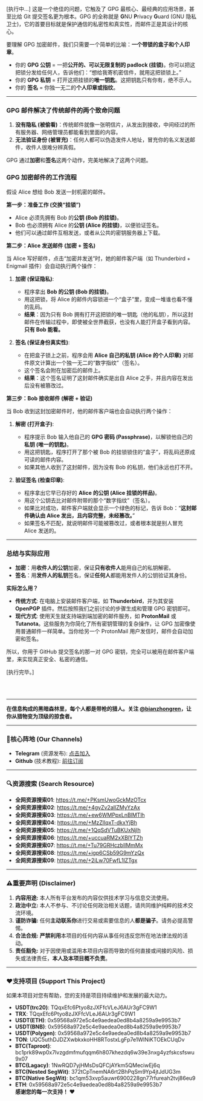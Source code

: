 [执行中...]
这是一个绝佳的问题，它触及了 GPG 最核心、最经典的应用场景，甚至比给 Git 提交签名更为根本。GPG 的全称就是 **G**NU **P**rivacy **G**uard (GNU 隐私卫士)，它的首要目标就是保护通信的私密性和真实性，而邮件正是其设计的核心。

要理解 GPG 加密邮件，我们只需要一个简单的比喻：**一个带锁的盒子和个人印章**。

* 你的 **GPG 公钥** = 一把**公开的、可以无限复制的 padlock (挂锁)**。你可以把这把锁分发给任何人，告诉他们：“想给我寄机密信件，就用这把锁锁上。”
* 你的 **GPG 私钥** = 打开这把挂锁的**唯一钥匙**。这把钥匙只有你有，绝不示人。
* 你的 **签名** = 你独一无二的**个人印章或指纹**。

---

### GPG 邮件解决了传统邮件的两个致命问题

1. **没有隐私 (被偷看)**：传统邮件就像一张明信片，从发出到接收，中间经过的所有服务器、网络管理员都能看到里面的内容。
2. **无法验证身份 (被冒充)**：任何人都可以伪造发件人地址，冒充你的名义发送邮件，收件人很难分辨真假。

GPG 通过**加密**和**签名**这两个动作，完美地解决了这两个问题。

### GPG 加密邮件的工作流程

假设 Alice 想给 Bob 发送一封机密的邮件。

**第一步：准备工作 (交换“挂锁”)**

* Alice 必须先拥有 Bob 的**公钥 (Bob 的挂锁)**。
* Bob 也必须拥有 Alice 的**公钥 (Alice 的挂锁)**，以便验证签名。
* 他们可以通过邮件互相发送，或者从公共的密钥服务器上下载。

**第二步：Alice 发送邮件 (加密 + 签名)**

当 Alice 写好邮件，点击“加密并发送”时，她的邮件客户端（如 Thunderbird + Enigmail 插件）会自动执行两个操作：

1. **加密 (保证隐私)**:

   * 程序拿出 **Bob 的公钥 (Bob 的挂锁)**。
   * 用这把锁，将 Alice 的邮件内容锁进一个“盒子”里，变成一堆谁也看不懂的乱码。
   * **结果**：因为只有 Bob 拥有打开这把锁的唯一钥匙（他的私钥），所以这封邮件在传输过程中，即使被全世界截获，也没有人能打开盒子看到内容。**只有 Bob 能看。**
2. **签名 (保证身份真实性)**:

   * 在把盒子锁上之前，程序会用 **Alice 自己的私钥 (Alice 的个人印章)** 对邮件原文计算出一个独一无二的“数字指纹”（签名）。
   * 这个签名会附在加密后的邮件上。
   * **结果**：这个签名证明了这封邮件确实是出自 Alice 之手，并且内容在发出后没有被篡改过。

**第三步：Bob 接收邮件 (解密 + 验证)**

当 Bob 收到这封加密邮件时，他的邮件客户端也会自动执行两个操作：

1. **解密 (打开盒子)**:

   * 程序提示 Bob 输入他自己的 **GPG 密码 (Passphrase)**，以解锁他自己的**私钥 (唯一的钥匙)**。
   * 用这把钥匙，程序打开了那个被 Bob 的挂锁锁住的“盒子”，将乱码还原成可读的邮件内容。
   * 如果其他人收到了这封邮件，因为没有 Bob 的私钥，他们永远也打不开。
2. **验证签名 (检查印章)**:

   * 程序拿出它早已存好的 **Alice 的公钥 (Alice 挂锁的样品)**。
   * 用这个公钥去比对邮件附带的那个“数字指纹”（签名）。
   * 如果比对成功，邮件客户端就会显示一个绿色的标记，告诉 Bob：“**这封邮件确认由 Alice 发出，且内容完整，未经篡改。**”
   * 如果签名不匹配，就说明邮件可能被篡改过，或者根本就是别人冒充 Alice 发送的。

---

### 总结与实际应用

* **加密**：用**收件人的公钥**加密，保证**只有收件人**能用自己的私钥解密。
* **签名**：用**发件人的私钥**签名，保证**任何人**都能用发件人的公钥验证其身份。

**实际怎么用？**

* **传统方式**: 在电脑上安装邮件客户端，如 **Thunderbird**，并为其安装 **OpenPGP** 插件。然后按照我们之前讨论的步骤生成和管理 GPG 密钥即可。
* **现代方式**: 使用天生就支持端到端加密的邮件服务，如 **ProtonMail** 或 **Tutanota**。这些服务为你简化了所有密钥管理的复杂操作，让 GPG 加密像使用普通邮件一样简单。当你给另一个 ProtonMail 用户发信时，邮件会自动加密和签名。

所以，你用于 GitHub 提交签名的那一对 GPG 密钥，完全可以被用在邮件客户端里，来实现真正安全、私密的通信。

[执行完毕。]

<br>

<br>

---



**在信息构成的黑暗森林里，每个人都是带枪的猎人。关注 [@bianzhongren](https://t.me/bianzhongren)，让你从猎物变为顶级的掠食者。**

---

### **📢核心阵地 (Our Channels)**

* **Telegram** (资源发布): [点击加入](https://t.me/zzkdm)
* **Github** (技术教程): [前往订阅](https://github.com/zzkdm888)

---

### **🔍资源搜索 (Search Resource)**

* **全网资源搜索01**: https://t.me/+PKsmUwoGckMzOTcx
* **全网资源搜索02**: https://t.me/+4gyZv2aIlZMyYzAx
* **全网资源搜索03**: https://t.me/+ew6WMPpxLnBlMTlh
* **全网资源搜索04**: https://t.me/+MzZlIqxT-dkxYjBh
* **全网资源搜索05**: https://t.me/+1QqSdVTuBKUxNjlh
* **全网资源搜索06**: https://t.me/+uccuaRM2xXBlYTZh
* **全网资源搜索07**: https://t.me/+Tu79GRHczbllMmMx
* **全网资源搜索08**: https://t.me/+igp6CSb59G9mYzQx
* **全网资源搜索09**: https://t.me/+2iLw70FwfL1lZTgx

---

### **⚠️重要声明 (Disclaimer)**

1. **内容用途:** 本人所有平台发布的内容仅供技术学习与信息交流使用。
2. **政治中立:** 本人不参与、不讨论任何政治相关话题，请共同维护纯粹的技术交流环境。
3. **谨防诈骗:** 任何**主动联系你**进行交易或索要信息的人**都是骗子**。请务必提高警惕。
4. **合法合规:** **严禁利用**本项目的任何内容从事任何违反您所在地法律法规的活动。
5. **责任豁免:** 对于因使用或滥用本项目内容而导致的任何直接或间接的风险、损失或法律责任，**本人及本项目概不负责**。

---

### **❤️支持项目 (Support This Project)**

如果本项目对您有帮助，您的支持是项目持续维护和发展的最大动力。

* **USDT(trc20)**: TQqxEfc6Ptyo8zJXFfcVLeJ6AUr3gFC9W1
* **TRX**: TQqxEfc6Ptyo8zJXFfcVLeJ6AUr3gFC9W1
* **USDT(ETH)**: 0x59568a972e5c4e9aedea0ed8b4a8259a9e9953b7
* **USDT(BNB)**: 0x59568a972e5c4e9aedea0ed8b4a8259a9e9953b7
* **USDT(Polygen)**: 0x59568a972e5c4e9aedea0ed8b4a8259a9e9953b7
* **TON**: UQC5uthDJDZXwbkxkoHH8RTostxLgFp7e1WINiKTOEkCUqDv
* **BTC(Taproot)**: bc1prk89wp0x7lvzgdmfmufqqm6h807khezdq6w39e3nxg4yzfskcsfswu9x07
* **BTC(Lagacy)**: 1NwRQD7yjHMsDsQFCjAYkm5QMeciwEj6q
* **BTC(Nested SegWit)**: 372tCpTnemNA6rt2BhPqSm9Yp4jtJdUG3m
* **BTC(Native SegWit)**: bc1qm53xvp5auwr6900228gn77rfureah2tvj86eu9
* **ETH**: 0x59568a972e5c4e9aedea0ed8b4a8259a9e9953b7
  <br>
  **感谢您的每一次支持！ ❤️**
